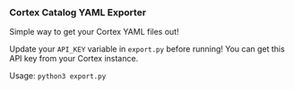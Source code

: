 ### Cortex Catalog YAML Exporter

Simple way to get your Cortex YAML files out! 

Update your `API_KEY` variable in `export.py` before running! You can get this API key from your Cortex instance.

Usage: `python3 export.py`
